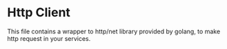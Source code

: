 # Http Client

This file contains a wrapper to http/net library provided by golang, to make http request in your services.
